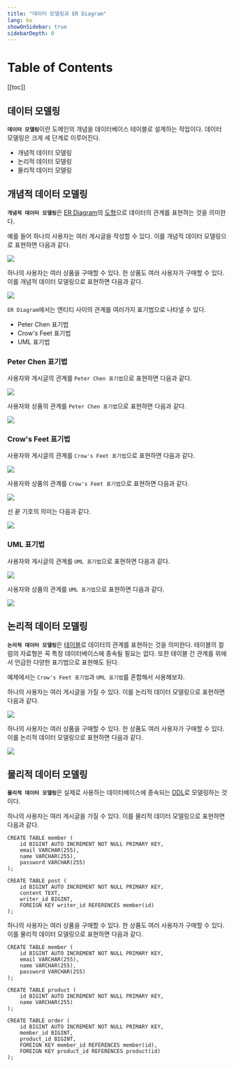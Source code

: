 ```yaml
---
title: "데이터 모델링과 ER Diagram"
lang: ko
showOnSidebar: true
sidebarDepth: 0
---
```

# Table of Contents
[[toc]]

## 데이터 모델링
<b>`데이터 모델링`</b>이란 도메인의 개념을 데이터베이스 테이블로 설계하는 작업이다. 데이터 모델링은 크게 세 단계로 이루어진다.

- 개념적 데이터 모델링
- 논리적 데이터 모델링
- 물리적 데이터 모델링

## 개념적 데이터 모델링
<b>`개념적 데이터 모델링`</b>은 <u>ER Diagram</u>의 <u>도형</u>으로 데이터의 관계를 표현하는 것을 의미한다.

예를 들어 하나의 사용자는 여러 게시글을 작성할 수 있다. 이를 개념적 데이터 모델링으로 표현하면 다음과 같다.

![](./210102_data_modeling/1.png)

하나의 사용자는 여러 상품을 구매할 수 있다. 한 상품도 여러 사용자가 구매할 수 있다. 이를 개념적 데이터 모델링으로 표현하면 다음과 같다.

![](./210102_data_modeling/2.png)

`ER Diagram`에서는 엔티티 사이의 관계를 여러가지 표기법으로 나타낼 수 있다.
- Peter Chen 표기법
- Crow's Feet 표기법
- UML 표기법

### Peter Chen 표기법
사용자와 게시글의 관계를 `Peter Chen 표기법`으로 표현하면 다음과 같다.

![](./210102_data_modeling/10.png)

사용자와 상품의 관계를 `Peter Chen 표기법`으로 표현하면 다음과 같다.

![](./210102_data_modeling/11.png)

### Crow's Feet 표기법
사용자와 게시글의 관계를 `Crow's Feet 표기법`으로 표현하면 다음과 같다.

![](./210102_data_modeling/12.png)

사용자와 상품의 관계를 `Crow's Feet 표기법`으로 표현하면 다음과 같다.

![](./210102_data_modeling/13.png)

선 끝 기호의 의미는 다음과 같다.

![](./210102_data_modeling/13-1.png)

### UML 표기법
사용자와 게시글의 관계를 `UML 표기법`으로 표현하면 다음과 같다.

![](./210102_data_modeling/14.png)

사용자와 상품의 관계를 `UML 표기법`으로 표현하면 다음과 같다.

![](./210102_data_modeling/15.png)

## 논리적 데이터 모델링
<b>`논리적 데이터 모델링`</b>은 <u>테이블</u>로 데이터의 관계를 표현하는 것을 의미한다. 테이블의 컬럼의 자료형은 꼭 특정 데이터베이스에 종속될 필요는 없다. 또한 테이블 간 관계를 위에서 언급한 다양한 표기법으로 표현해도 된다.

예제에서는 `Crow's Feet 표기법`과 `UML 표기법`를 혼합해서 사용해보자.

하나의 사용자는 여러 게시글을 가질 수 있다. 이를 논리적 데이터 모델링으로 표현하면 다음과 같다.

![](./210102_data_modeling/22.png)

하나의 사용자는 여러 상품을 구매할 수 있다. 한 상품도 여러 사용자가 구매할 수 있다. 이를 논리적 데이터 모델링으로 표현하면 다음과 같다.

![](./210102_data_modeling/23.png)

## 물리적 데이터 모델링
<b>`물리적 데이터 모델링`</b>은 실제로 사용하는 데이터베이스에 종속되는 <u>DDL</u>로 모델링하는 것이다.

하나의 사용자는 여러 게시글을 가질 수 있다. 이를 물리적 데이터 모델링으로 표현하면 다음과 같다.
```
CREATE TABLE member (
    id BIGINT AUTO INCREMENT NOT NULL PRIMARY KEY,
    email VARCHAR(255),
    name VARCHAR(255),
    password VARCHAR(255)
);
```
```
CREATE TABLE post (
    id BIGINT AUTO INCREMENT NOT NULL PRIMARY KEY,
    content TEXT,
    writer_id BIGINT,
    FOREIGN KEY writer_id REFERENCES member(id)
);
```

하나의 사용자는 여러 상품을 구매할 수 있다. 한 상품도 여러 사용자가 구매할 수 있다. 이를 물리적 데이터 모델링으로 표현하면 다음과 같다.
```
CREATE TABLE member (
    id BIGINT AUTO INCREMENT NOT NULL PRIMARY KEY,
    email VARCHAR(255),
    name VARCHAR(255),
    password VARCHAR(255)
);
```
```
CREATE TABLE product (
    id BIGINT AUTO INCREMENT NOT NULL PRIMARY KEY,
    name VARCHAR(255)
);
```
```
CREATE TABLE order (
    id BIGINT AUTO INCREMENT NOT NULL PRIMARY KEY,
    member_id BIGINT,
    product_id BIGINT,
    FOREIGN KEY member_id REFERENCES member(id),
    FOREIGN KEY product_id REFERENCES product(id)
);
```


